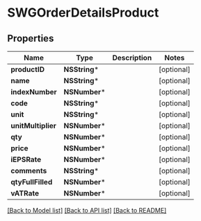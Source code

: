 # SWGOrderDetailsProduct

## Properties
Name | Type | Description | Notes
------------ | ------------- | ------------- | -------------
**productID** | **NSString*** |  | [optional] 
**name** | **NSString*** |  | [optional] 
**indexNumber** | **NSNumber*** |  | [optional] 
**code** | **NSString*** |  | [optional] 
**unit** | **NSString*** |  | [optional] 
**unitMultiplier** | **NSNumber*** |  | [optional] 
**qty** | **NSNumber*** |  | [optional] 
**price** | **NSNumber*** |  | [optional] 
**iEPSRate** | **NSNumber*** |  | [optional] 
**comments** | **NSString*** |  | [optional] 
**qtyFullFilled** | **NSNumber*** |  | [optional] 
**vATRate** | **NSNumber*** |  | [optional] 

[[Back to Model list]](../README.md#documentation-for-models) [[Back to API list]](../README.md#documentation-for-api-endpoints) [[Back to README]](../README.md)



